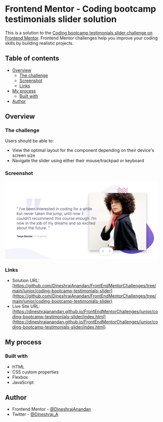 # Frontend Mentor - Coding bootcamp testimonials slider solution

This is a solution to the [Coding bootcamp testimonials slider challenge on Frontend Mentor](https://www.frontendmentor.io/challenges/coding-bootcamp-testimonials-slider-4FNyLA8JL). Frontend Mentor challenges help you improve your coding skills by building realistic projects. 

## Table of contents

- [Overview](#overview)
  - [The challenge](#the-challenge)
  - [Screenshot](#screenshot)
  - [Links](#links)
- [My process](#my-process)
  - [Built with](#built-with)
- [Author](#author)

## Overview

### The challenge

Users should be able to:

- View the optimal layout for the component depending on their device's screen size
- Navigate the slider using either their mouse/trackpad or keyboard

### Screenshot

![](./screenshot.png)

### Links

- Solution URL: [https://github.com/DineshrajAnandan/FrontEndMentorChallenges/tree/main/junior/coding-bootcamp-testimonials-slider](https://github.com/DineshrajAnandan/FrontEndMentorChallenges/tree/main/junior/coding-bootcamp-testimonials-slider)
- Live Site URL: [https://dineshrajanandan.github.io/FrontEndMentorChallenges/junior/coding-bootcamp-testimonials-slider/index.html](https://dineshrajanandan.github.io/FrontEndMentorChallenges/junior/coding-bootcamp-testimonials-slider/index.html)

## My process

### Built with

- HTML
- CSS custom properties
- Flexbox
- JavaScript

## Author

- Frontend Mentor - [@DineshrajAnandan](https://www.frontendmentor.io/profile/DineshrajAnandan)
- Twitter - [@Dineshraj_A](https://www.twitter.com/Dineshraj_A)
